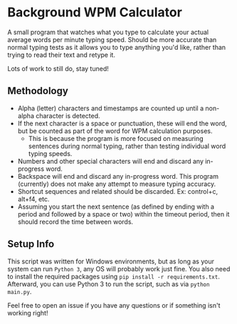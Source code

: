 # Background WPM Calculator

A small program that watches what you type to calculate your actual average words per minute typing speed. Should be more accurate than normal typing tests as it allows you to type anything you'd like, rather than trying to read their text and retype it. 

Lots of work to still do, stay tuned!

## Methodology
- Alpha (letter) characters and timestamps are counted up until a non-alpha character is detected.
- If the next character is a space or punctuation, these will end the word, but be counted as part of the word for WPM calculation purposes. 
  - This is because the program is more focused on measuring sentences during normal typing, rather than testing individual word typing speeds.
- Numbers and other special characters will end and discard any in-progress word.
- Backspace will end and discard any in-progress word. This program (currently) does not make any attempt to measure typing accuracy. 
- Shortcut sequences and related should be discarded. Ex: control+c, alt+f4, etc. 
- Assuming you start the next sentence (as defined by ending with a period and followed by a space or two) within the timeout period, then it should record the time between words.  

## Setup Info
This script was written for Windows environments, but as long as your system can run `Python 3`, any OS will probably work just fine. You also need to install the required packages using `pip install -r requirements.txt`. Afterward, you can use Python 3 to run the script, such as via `python main.py`. 

Feel free to open an issue if you have any questions or if something isn't working right!

